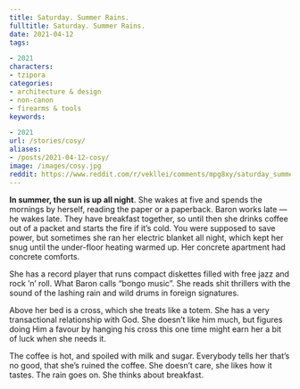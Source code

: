 ```yaml
---
title: Saturday. Summer Rains.
fulltitle: Saturday. Summer Rains.
date: 2021-04-12
tags:

- 2021
characters:
- tzipora
categories:
- architecture & design
- non-canon
- firearms & tools
keywords:

- 2021
url: /stories/cosy/
aliases:
- /posts/2021-04-12-cosy/
image: /images/cosy.jpg
reddit: https://www.reddit.com/r/vekllei/comments/mpg8xy/saturday_summer_rains/
---
```

**In summer, the sun is up all night**. She wakes at five and spends the mornings by herself, reading the paper or a paperback. Baron works late — he wakes late. They have breakfast together, so until then she drinks coffee out of a packet and starts the fire if it’s cold. You were supposed to save power, but sometimes she ran her electric blanket all night, which kept her snug until the under-floor heating warmed up. Her concrete apartment had concrete comforts.

She has a record player that runs compact diskettes filled with free jazz and rock ’n’ roll. What Baron calls “bongo music”. She reads shit thrillers with the sound of the lashing rain and wild drums in foreign signatures.

Above her bed is a cross, which she treats like a totem. She has a very transactional relationship with God. She doesn’t like him much, but figures doing Him a favour by hanging his cross this one time might earn her a bit of luck when she needs it.

The coffee is hot, and spoiled with milk and sugar. Everybody tells her that’s no good, that she’s ruined the coffee. She doesn’t care, she likes how it tastes. The rain goes on. She thinks about breakfast.
